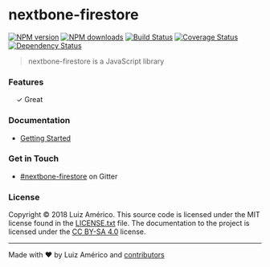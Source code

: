 # nextbone-firestore

[![NPM version](http://img.shields.io/npm/v/nextbone-firestore.svg?style=flat-square)](https://www.npmjs.com/package/nextbone-firestore)
[![NPM downloads](http://img.shields.io/npm/dm/nextbone-firestore.svg?style=flat-square)](https://www.npmjs.com/package/nextbone-firestore)
[![Build Status](http://img.shields.io/travis/blikblum/nextbone-firestore/master.svg?style=flat-square)](https://travis-ci.org/blikblum/nextbone-firestore)
[![Coverage Status](https://img.shields.io/coveralls/blikblum/nextbone-firestore.svg?style=flat-square)](https://coveralls.io/github/blikblum/nextbone-firestore)
[![Dependency Status](http://img.shields.io/david/dev/blikblum/nextbone-firestore.svg?style=flat-square)](https://david-dm.org/blikblum/nextbone-firestore#info=devDependencies)

> nextbone-firestore is a JavaScript library


### Features

&nbsp; &nbsp; ✓ Great<br>


### Documentation

* [Getting Started](docs/getting-started.md)

### Get in Touch

* [#nextbone-firestore](https://gitter.im/blikblum/nextbone-firestore) on Gitter

### License

Copyright © 2018 Luiz Américo. This source code is licensed under the MIT license found in
the [LICENSE.txt](https://github.com/blikblum/nextbone-firestore/blob/master/LICENSE.txt) file.
The documentation to the project is licensed under the [CC BY-SA 4.0](http://creativecommons.org/licenses/by-sa/4.0/)
license.

---
Made with ♥ by Luiz Américo and [contributors](https://github.com/blikblum/nextbone-firestore/graphs/contributors)
